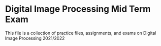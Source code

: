# Digital Image Processing Mid Term Exam

This file is a collection of practice files, assignments, and exams on Digital Image Processing 2021/2022


